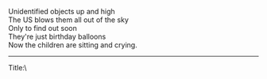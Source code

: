 Unidentified objects up and high\
The US blows them all out of the sky\
Only to find out soon\
They're just birthday balloons\
Now the children are sitting and crying.

-----

Title:\